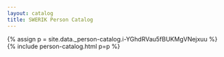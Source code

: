 ```yaml
---
layout: catalog
title: SWERIK Person Catalog
---
```

{% assign p = site.data._person-catalog.i-YGhdRVau5fBUKMgVNejxuu %}
{% include person-catalog.html p=p %}

